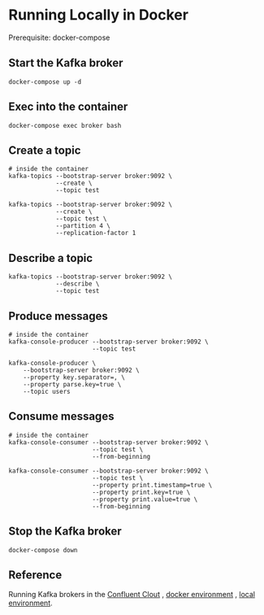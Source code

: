 # Running Locally in Docker

Prerequisite: docker-compose

## Start the Kafka broker

```shell
docker-compose up -d
```

## Exec into the container

```shell
docker-compose exec broker bash
```

## Create a topic

```shell
# inside the container
kafka-topics --bootstrap-server broker:9092 \
             --create \
             --topic test
             
kafka-topics --bootstrap-server broker:9092 \
             --create \
             --topic test \
             --partition 4 \
             --replication-factor 1
```

## Describe a topic
```shell
kafka-topics --bootstrap-server broker:9092 \
             --describe \
             --topic test
```

## Produce messages

```shell
# inside the container
kafka-console-producer --bootstrap-server broker:9092 \
                       --topic test
                       
kafka-console-producer \
    --bootstrap-server broker:9092 \
    --property key.separator=, \
    --property parse.key=true \
    --topic users
```

## Consume messages

```shell
# inside the container
kafka-console-consumer --bootstrap-server broker:9092 \
                       --topic test \
                       --from-beginning
                       
kafka-console-consumer --bootstrap-server broker:9092 \
                       --topic test \
                       --property print.timestamp=true \
                       --property print.key=true \
                       --property print.value=true \
                       --from-beginning
```

## Stop the Kafka broker

```shell
docker-compose down
```

## Reference

Running Kafka brokers in the [Confluent Clout](https://developer.confluent.io/quickstart/kafka-on-confluent-cloud/)
, [docker environment](https://developer.confluent.io/quickstart/kafka-docker/)
, [local environment](https://developer.confluent.io/quickstart/kafka-local/).